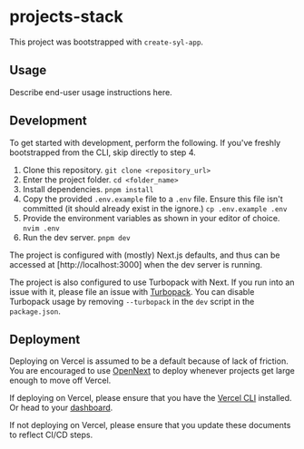 # projects-stack

This project was bootstrapped with `create-syl-app`.

## Usage

Describe end-user usage instructions here.

## Development

To get started with development, perform the following. If you've freshly bootstrapped from the CLI, skip directly to step 4.

1. Clone this repository. `git clone <repository_url>`
2. Enter the project folder. `cd <folder_name>`
3. Install dependencies. `pnpm install`
4. Copy the provided `.env.example` file to a `.env` file. Ensure this file isn't committed (it should already exist in the ignore.) `cp .env.example .env`
5. Provide the environment variables as shown in your editor of choice. `nvim .env`
6. Run the dev server. `pnpm dev`

The project is configured with (mostly) Next.js defaults, and thus can be accessed at [http://localhost:3000] when the dev server is running.

The project is also configured to use Turbopack with Next. If you run into an issue with it, please file an issue with [Turbopack](https://github.com/vercel/turborepo). You can disable Turbopack usage by removing `--turbopack` in the `dev` script in the `package.json`.

## Deployment

Deploying on Vercel is assumed to be a default because of lack of friction. You are encouraged to use [OpenNext](https://opennext.js.org/) to deploy whenever projects get large enough to move off Vercel.

If deploying on Vercel, please ensure that you have the [Vercel CLI](https://vercel.com/docs/cli) installed. Or head to your [dashboard](https://vercel.com/).

If not deploying on Vercel, please ensure that you update these documents to reflect CI/CD steps.